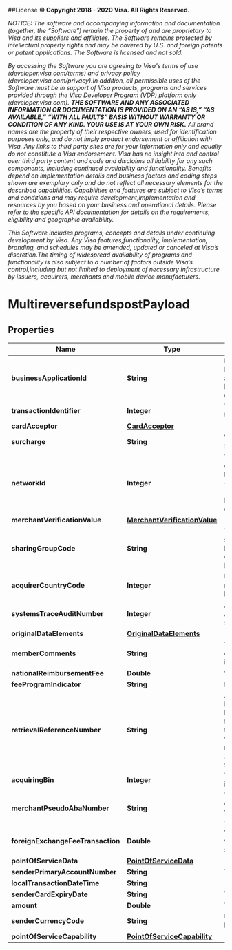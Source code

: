 ##License
**© Copyright 2018 - 2020 Visa. All Rights Reserved.** 

*NOTICE: The software and accompanying information and documentation (together, the “Software”) remain the property of and are proprietary to Visa and its suppliers and affiliates. The Software remains protected by intellectual property rights and may be covered by U.S. and foreign patents or patent applications. The Software is licensed and not sold.*

*By accessing the Software you are agreeing to Visa's terms of use (developer.visa.com/terms) and privacy policy (developer.visa.com/privacy).In addition, all permissible uses of the Software must be in support of Visa products, programs and services provided through the Visa Developer Program (VDP) platform only (developer.visa.com). **THE SOFTWARE AND ANY ASSOCIATED INFORMATION OR DOCUMENTATION IS PROVIDED ON AN “AS IS,” “AS AVAILABLE,” “WITH ALL FAULTS” BASIS WITHOUT WARRANTY OR CONDITION OF ANY KIND. YOUR USE IS AT YOUR OWN RISK.** All brand names are the property of their respective owners, used for identification purposes only, and do not imply product endorsement or affiliation with Visa. Any links to third party sites are for your information only and equally do not constitute a Visa endorsement. Visa has no insight into and control over third party content and code and disclaims all liability for any such components, including continued availability and functionality. Benefits depend on implementation details and business factors and coding steps shown are exemplary only and do not reflect all necessary elements for the described capabilities. Capabilities and features are subject to Visa’s terms and conditions and may require development,implementation and resources by you based on your business and operational details. Please refer to the specific API documentation for details on the requirements, eligibility and geographic availability.*

*This Software includes programs, concepts and details under continuing development by Visa. Any Visa features,functionality, implementation, branding, and schedules may be amended, updated or canceled at Visa’s discretion.The timing of widespread availability of programs and functionality is also subject to a number of factors outside Visa’s control,including but not limited to deployment of necessary infrastructure by issuers, acquirers, merchants and mobile device manufacturers.*

# MultireversefundspostPayload

## Properties
Name | Type | Description | Notes
------------ | ------------- | ------------- | -------------
**businessApplicationId** | **String** | Identifies the programs&#x27; business application type for VisaNet transaction processing&lt;br&gt;&lt;br&gt;For Money Transfer, AA applies to transactions where the sender and recipient are the same person and PP applies to transactions where the sender and recipient are not the same person.&lt;br&gt;&lt;br&gt;Refer to &lt;a href&#x3D;\&quot;/request_response_codes#business_application_identifier\&quot;&gt;businessApplicationId&lt;/a&gt; codes | 
**transactionIdentifier** | **Integer** | The VisaNet reference number for the transaction. You must use the transactionId from the initial AFT in this field. | 
**cardAcceptor** | [**CardAcceptor**](CardAcceptor.md) |  | 
**surcharge** | **String** | When present, this field contains the sender&#x27;s surcharge as assessed by the originator. Values in this field must be in the same currency and format as defined in the amount field. |  [optional]
**networkId** | **Integer** | This contains a code that specifies the network to be used for transmission of the message and determines the program rules that apply to the transaction.&lt;br&gt;&lt;br&gt;Refer to &lt;a href&#x3D;\&quot;/request_response_codes#network_id_and_sharing_group_code\&quot;&gt;Network ID&lt;/a&gt;&lt;br&gt;&lt;br&gt;&lt;b&gt;Note:&lt;/b&gt;&lt;br&gt;For ReverseFundsTransactions(AFTR) and MultiReverseFundsTransactions (MULTIAFTR) originators must populate the networkId returned in the original PullFundsTransactions(AFT) and  MultiPullFundsTransactions (MULTIAFT) response.&lt;br&gt; Supported only in US for domestic transactions. |  [optional]
**merchantVerificationValue** | [**MerchantVerificationValue**](MerchantVerificationValue.md) |  |  [optional]
**sharingGroupCode** | **String** | This field is optionally used by Push Payments Gateway participants (merchants and acquirers) to specify the network access priority.&lt;br&gt;&lt;br&gt;Refer to &lt;a href&#x3D;\&quot;/request_response_codes#network_id_and_sharing_group_code\&quot;&gt;Sharing Group Code&lt;/a&gt;&lt;br&gt;&lt;br&gt;&lt;b&gt;Note:&lt;/b&gt;&lt;br&gt;Supported only in US for domestic transactions involving Push Payments Gateway Service. |  [optional]
**acquirerCountryCode** | **Integer** | Use a 3-digit numeric country code for the country where the Visa Direct solution is registered. This must match the information provided during program enrollment.&lt;br&gt;&lt;br&gt;Refer to &lt;a href&#x3D;\&quot;/request_response_codes#iso_country_and_currency_codes\&quot;&gt;ISO Codes&lt;/a&gt; | 
**systemsTraceAuditNumber** | **Integer** | A unique value should be used for each API method where this is required. however, when passing the Account Funding Transaction Reversal (AFTR) method, this value must match the systemsTraceAuditNumber previously passed with the AFT method for the current transaction. | 
**originalDataElements** | [**OriginalDataElements**](OriginalDataElements.md) |  | 
**memberComments** | **String** | This field can be optionally used to send and receive comments by service providers. Issuers can optionally include new text in this field in the response. If the issuer does not include this field, Visa will inject the value from the request in the response and send it back to the service provider. |  [optional]
**nationalReimbursementFee** | **Double** | When present, this field contains the IRF fees. |  [optional]
**feeProgramIndicator** | **String** | If present, a valid value is required. Spaces or special characters are not allowed. |  [optional]
**retrievalReferenceNumber** | **String** | A value used to tie together service calls related to a single financial transaction. When passing Account Funding Transaction (AFT) and Original Credit Transaction (OCT) methods, this value must differ between the two methods. When passing the Account Funding Transaction Reversal (AFTR) method, this value must match the retrievalReferenceNumber previously passed with the AFT method for this transaction.&lt;br&gt;&lt;br&gt;Recommended Format: ydddhhnnnnnn&lt;br&gt;&lt;br&gt;The first fours digits must be a valid yddd date in the Julian date format, where the first digit &#x3D; 0-9 (last digit of current year) and the next three digits &#x3D; 001-366 (number of the day in the year).&lt;br&gt;&lt;br&gt;hh can be the two digit hour in a 24 hour clock (00-23) during which the transaction is performed.&lt;br&gt;&lt;br&gt;nnnnnn can be the systemsTraceAuditNumber or any 6 digit number. | 
**acquiringBin** | **Integer** | The Bank Identification Number (BIN) under which your Visa Direct is registered. This must match the information provided during enrollment. | 
**merchantPseudoAbaNumber** | **String** | This is a number that uniquely identifies the originator when they sign up to send Push Payment Gateway transactions. On enrollment, an originator will get a single pseudo-value that is assigned by Visa. The other networks will assign their own unique values for the originator.&lt;br&gt;&lt;br&gt;&lt;b&gt;Note:&lt;/b&gt;&lt;br&gt;Supported only in US for domestic transactions involving Push Payments Gateway Service. |  [optional]
**foreignExchangeFeeTransaction** | **Double** | When present, this field contains the sender&#x27;s foreign exchange markup fee (markup above the wholesale or VisaNet exchange rate as assessed by the originator. Values in this field must be in the same currency and format as defined in the amount field. |  [optional]
**pointOfServiceData** | [**PointOfServiceData**](PointOfServiceData.md) |  |  [optional]
**senderPrimaryAccountNumber** | **String** | The primary account number of the sender&#x27;s account. | 
**localTransactionDateTime** | **String** |  | 
**senderCardExpiryDate** | **String** | The expiration date for the sender&#x27;s Visa account number in senderPrimaryAccountNumber. |  [optional]
**amount** | **Double** | The total amount to be sent to the recipient | 
**senderCurrencyCode** | **String** | Use a 3-character alpha currency code for currency of the sender.&lt;br&gt;&lt;br&gt;Refer to &lt;a href&#x3D;\&quot;/request_response_codes#iso_country_and_currency_codes\&quot;&gt;ISO Codes&lt;/a&gt; | 
**pointOfServiceCapability** | [**PointOfServiceCapability**](PointOfServiceCapability.md) |  |  [optional]
